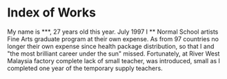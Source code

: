 # Index of Works
My name is ***, 27 years old this year. July 1997 I ** Normal School artists Fine Arts graduate program at their own expense. As from 97 countries no longer their own expense since health package distribution, so that I and "the most brilliant career under the sun" missed. Fortunately, at River West Malaysia factory complete lack of small teacher, was introduced, small as I completed one year of the temporary supply teachers.

